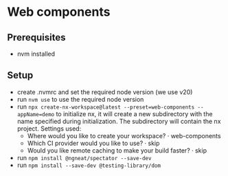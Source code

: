 # Web components

## Prerequisites

- nvm installed

## Setup

- create .nvmrc and set the required node version (we use v20)
- run `nvm use` to use the required node version
- run `npx create-nx-workspace@latest --preset=web-components --appName=demo` to initialize nx,
  it will create a new subdirectory with the name specified during initialization. 
  The subdirectory will contain the nx project. Settings used:
  - Where would you like to create your workspace? · web-components
  - Which CI provider would you like to use? · skip
  - Would you like remote caching to make your build faster? · skip
- run `npm install @ngneat/spectator --save-dev`
- run `npm install --save-dev @testing-library/dom`
